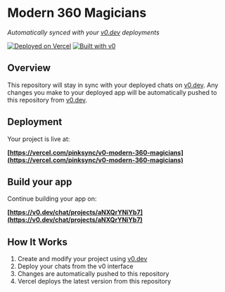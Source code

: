 # Modern 360 Magicians

*Automatically synced with your [v0.dev](https://v0.dev) deployments*

[![Deployed on Vercel](https://img.shields.io/badge/Deployed%20on-Vercel-black?style=for-the-badge&logo=vercel)](https://vercel.com/pinksync/v0-modern-360-magicians)
[![Built with v0](https://img.shields.io/badge/Built%20with-v0.dev-black?style=for-the-badge)](https://v0.dev/chat/projects/aNXQrYNiYb7)

## Overview

This repository will stay in sync with your deployed chats on [v0.dev](https://v0.dev).
Any changes you make to your deployed app will be automatically pushed to this repository from [v0.dev](https://v0.dev).

## Deployment

Your project is live at:

**[https://vercel.com/pinksync/v0-modern-360-magicians](https://vercel.com/pinksync/v0-modern-360-magicians)**

## Build your app

Continue building your app on:

**[https://v0.dev/chat/projects/aNXQrYNiYb7](https://v0.dev/chat/projects/aNXQrYNiYb7)**

## How It Works

1. Create and modify your project using [v0.dev](https://v0.dev)
2. Deploy your chats from the v0 interface
3. Changes are automatically pushed to this repository
4. Vercel deploys the latest version from this repository